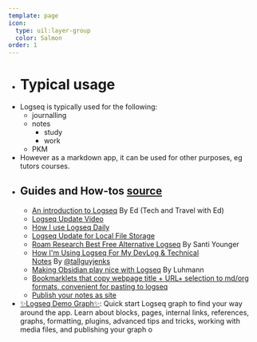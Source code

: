 ```yaml
---
template: page
icon:
  type: uil:layer-group
  color: Salmon
order: 1  
---
```


- # Typical usage
- Logseq is typically used for the following:
	- journalling
	- notes
		- study
		- work
	- PKM
- However as a markdown app, it can be used for other purposes, eg tutors courses.
- ## Guides and How-tos [source](https://github.com/logseq/awesome-logseq)
  [](https://github.com/logseq/awesome-logseq#-guides-and-how-tos)
	- [An introduction to Logseq](https://youtu.be/Vw-x7yTTO0s) By Ed (Tech and Travel with Ed)
	- [Logseq Update Video](https://www.youtube.com/watch?v=Vw-x7yTTO0s)
	- [How I use Logseq Daily](https://www.youtube.com/watch?v=JCIdJBZGQLQ)
	- [Logseq Update for Local File Storage](https://www.youtube.com/watch?v=Afmqowr0qEQ&ab_channel=TechWithEd)
	- [Roam Research Best Free Alternative Logseq](https://www.youtube.com/watch?v=jovMt17_Vd4) By Santi Younger
	- [How I'm Using Logseq For My DevLog & Technical Notes](https://www.youtube.com/watch?v=43PKm0TfyNk) By [@tallguyjenks](https://github.com/tallguyjenks)
	- [Making Obsidian play nice with Logseq](https://discuss.logseq.com/t/making-obsidian-play-nice-with-logseq/1185) By Luhmann
	- [Bookmarklets that copy webpage title + URL+ selection to md/org formats, convenient for pasting to logseq](https://gist.github.com/idelem/a2b15c4fe7613487e16fb55ba3af1be9)
	- [Publish your notes as site](https://devops.bike/publish-your-notes-as-site)
- [✨Logseq Demo Graph✨](https://github.com/candideu/Logseq-Demo-Graph): Quick start Logseq graph to find your way around the app. Learn about blocks, pages, internal links, references, graphs, formatting, plugins, advanced tips and tricks, working with media files, and publishing your graph o